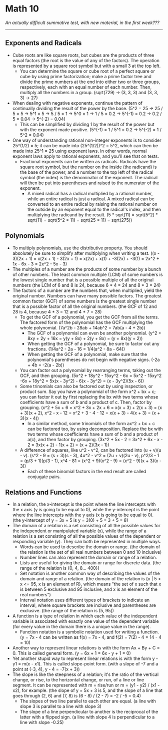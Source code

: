# Math 10

*An actually difficult summative test, with new material, in the first week???*

---

## Exponents and Radicals

+ Cube roots are like square roots, but cubes are the products of three equal factors (the root is the value of any of the factors). The operation is represented by a square root symbol but with a small 3 at the top left.
    + You can determine the square or cube root of a perfect square or cube by using prime factorization; make a prime factor tree and divide the prime numbers at the end into either two or three groups, respectively, each with an equal number of each number. Then, multiply all the numbers in a group. (sqrt(729) -> (3, 3, 3) and (3, 3, 3) -> 27)
+ When dealing with negative exponents, continue the pattern of continually dividing the result of the power by the base. (5^2 = 25 -> 25 / 5 = 5 -> 5^1 = 5 -> 5 / 5 = 1 -> 5^0 = 1 -> 1 / 5 = 0.2 -> 5^(-1) = 0.2 -> 0.2 / 5 = 0.04 -> 5^(-2) = 0.04)
    + This can be simplified by dividing 1 by the result of the power but with the exponent made positive. (5^(-1) = 1 / 5^1 = 0.2 -> 5^(-2) = 1 / 5^2 = 0.04)
+ One way of understanding rational non-integer exponents is to consider 25^(1/2) = 5; it can be made into (25^(1/2))^2 = 5^2, which can then be made into 25^1 = 25 using exponent laws. In other words, normal exponent laws apply to rational exponents, and you'll see that on tests.
    + Fractional exponents can be written as radicals. Radicals have the square root symbol, but the number on the inside (the radicand) is the base of the power, and a number to the top left of the radical symbol (the index) is the denominator of the exponent. The radical will then be put into parentheses and raised to the numerator of the exponent.
        + A mixed radical has a radical multiplied by a rational number, while an entire radical is just a radical. A mixed radical can be converted to an entire radical by raising the rational number on the outside by an exponent equal to the radical's index, and then multiplying the radicand by the result. (5 * sqrt(11) = sqrt(5^2) * sqrt(11) = sqrt(5^2 * 11) = sqrt(25 * 11) = sqrt(275))

## Polynomials

+ To multiply polynomials, use the distributive property. You should absolutely be sure to simplify after multiplying when writing a test. ((x - 3)(2x + 1) = x(2x + 1) - 3(2x + 1) = x(2x) + x(1) + -3(2x) + -3(1) = 2x^2 + 1x - 6x - 3 = 2x^2 - 5x - 3)
+ The multiples of a number are the products of some number by a bunch of other numbers. The least common multiple (LCM) of some numbers is the lowest single number that is a possible multiple of all the original numbers (the LCM of 6 and 8 is 24, because 6 * 4 = 24 and 8 * 3 = 24)
+ The factors of a number are the numbers that, when multiplied, yield the original number. Numbers can have many possible factors. The greatest common factor (GCF) of some numbers is the greatest single number that is a possible factor of all the original numbers. (the GCF of 12 and 28 is 4, because 4 * 3 = 12 and 4 * 7 = 28)
    + To get the GCF of a polynomial, you get the GCF from all the terms. The factored form of the polynomial has the GCF multiplying the whole polynomial. (7a^2b - 28ab + 14ab^2 = 7ab(a - 4 + 2b))
        + The GCF of a polynomial can even be another polynomial. (y^2 + 8xy + 2y + 16x = y(y + 8x) + 2(y + 8x) = (y + 8x)(y + 2))
        + When getting the GCF of a polynomial, be sure to factor out any fractions. (1/4a^2 - 2a - 16 = 1/4(a^2 - 8a - 64))
        + When getting the GCF of a polynomial, make sure that the polynomial's parentheses do not begin with negative signs. (-2a + 4b = -2(a - 2b))
    + You can factor out a polynomial by rearranging terms, taking out the GCF, and then grouping. (5x^2 + 18y^2 - 15xy^2 - 6x = 5x^2 - 15xy^2 -6x + 18y^2 = 5x(x - 3y^2) - 6(x - 3y^2) = (x - 3y^2)(5x - 6))
    + Some trinomials can also be factored out by using inspection, or product sum. Say you have a polynomial of the form x^2 + bx + c; you can factor it out by first replacing the bx with two terms whose coefficients have a sum of b and a product of c. Then, factor by grouping. (x^2 + 5x + 6 = x^2 + 3x + 2x + 6 = x(x + 3) + 2(x + 3) = (x + 3)(x + 2), x^2 - x - 12 = x^2 + 3 - 4 - 12 = x(x + 3) - 4(x + 3) = (x + 3)(x - 4))
        + In a similar method, some trinomials of the form ax^2 + bx + c can be factored too, by using decomposition. Replace the bx with two terms whose coefficients have a sum of b and a product of a(c), and then factor by grouping. (3x^2 + 5x - 2 = 3x^2 + 6x - x - 2 = 3x(x + 2) - 1(x + 2) = (x + 2)(3x - 1))
    + A difference of squares, like u^2 - v^2, can be factored into (u + v)(u - v). (s^2 - 9 = (s + 3)(s - 3), 4u^2 - v^2 = (2u + v)(2u - v), p^2/3 - 1 = (p/3 + 1)(p/3 - 1), x^4 - 81 = (x^2 + 9)(x^2 - 9) = (x^2 - 9)(x + 3)(x - 3))
        + Each of these binomial factors in the end result are called conjugate pairs.

## Relations and Functions

+ In a relation, the x-intercept is the point where the line intercepts with the x axis (y is going to be equal to 0), while the y-intercept is the point where the line intercepts with the y axis (x is going to be equal to 0). (the y-intercept of y = 3x + 5 is y = 3(0) + 5 = 3 + 5 = 8)
+ The domain of a relation is a set consisting of all the possible values for the independent or manipulated variable (x), while the range of a relation is a set consisting of all the possible values of the dependent or responding variable (y). They can both be represented in multiple ways.
    + Words can be used to describe the domain or range. (the domain of the relation is the set of all real numbers between 0 and 10 inclusive)
    + Number lines can also represent the domain or range of a relation.
    + Lists are useful for giving the domain or range for discrete data. (the range of the relation is {0, 4, 8... 400})
    + Set notation is another common way of describing the values of the domain and range of a relation. (the domain of the relation is {x | 5 < x <= 95, x is an element of R}, which means "the set of x such that x is between 5 exclusive and 95 inclusive, and x is an element of the real numbers")
    + Interval notation uses different types of brackets to indicate an interval, where square brackets are inclusive and parentheses are exclusive. (the range of the relation is (5, 95])
+ A function is a type of relation in which each value of the independent variable is associated with exactly one value of the dependent variable (for every value in the domain there is a unique value in the range).
    + Function notation is a symbolic notation used for writing a function. (y = 7x - 4 can be written as f(x) = 7x - 4, and f(2) = 7(2) - 4 = 14 - 4 = 10)
+ Another way to represent linear relations is with the form Ax + By + C = 0. This is called general form. (y = 6x + 1 = 6x - y + 1 = 0)
+ Yet another stupid way to represent linear relations is with the form y - y1 = m(x - x1). This is called slope-point form. (with a slope of -7 and a point at (-3, 4), y - 4 = -7(x + 3))
+ The slope is like the steepness of a relation; it's the ratio of the vertical change, or rise, to the horizontal change, or run, of a line or line segment. It can be represented with m = rise/run or m = (y1 - y2) / (x1 - x2), for example. (the slope of y = 5x + 3 is 5, and the slope of a line that goes through (2, 6) and (7, 8) is (6 - 8) / (2 - 7) = -2 / -5 = 0.4)
    + The slopes of two line parallel to each other are equal. (a line with slope 3 is parallel to a line with slope 3)
    + The slope of a line perpendicular to another is the reciprocal of the latter with a flipped sign. (a line with slope 4 is perpendicular to a line with slope -0.25)
